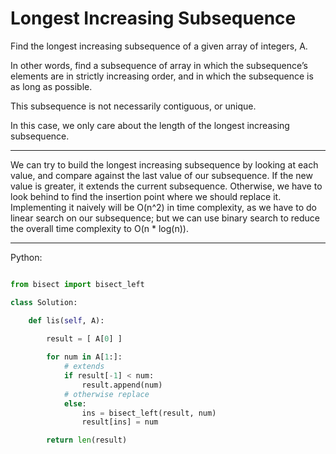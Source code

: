 # Longest Increasing Subsequence

Find the longest increasing subsequence of a given array of integers, A.

In other words, find a subsequence of array in which the subsequence’s elements
are in strictly increasing order, and in which the subsequence is as long as
possible.

This subsequence is not necessarily contiguous, or unique.

In this case, we only care about the length of the longest increasing
subsequence.

---

We can try to build the longest increasing subsequence by looking at each
value, and compare against the last value of our subsequence. If the new value
is greater, it extends the current subsequence. Otherwise, we have to look
behind to find the insertion point where we should replace it. Implementing it
naively will be O(n^2) in time complexity, as we have to do linear search on
our subsequence; but we can use binary search to reduce the overall time
complexity to O(n * log(n)).

---

Python:

```python

from bisect import bisect_left

class Solution:

    def lis(self, A):
        
        result = [ A[0] ]

        for num in A[1:]:
            # extends
            if result[-1] < num:
                result.append(num)
            # otherwise replace
            else:
                ins = bisect_left(result, num)
                result[ins] = num

        return len(result)
```
